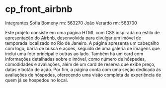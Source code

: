 # cp_front_airbnb

Integrantes Sofia Bomeny rm: 563270 João Verardo rm: 563700

Este projeto consiste em uma página HTML com CSS inspirada no estilo de apresentação do Airbnb, desenvolvida para divulgar um imóvel de temporada localizado no Rio de Janeiro. A página apresenta um cabeçalho com logo, barra de busca e ações, seguido de uma galeria de imagens que inclui uma foto principal e outras ao lado. Também há um card com informações detalhadas sobre o imóvel, como número de hóspedes, comodidades e avaliações, além de um card de reserva que exibe preço, datas e botão de ação. Por fim, a página conta com uma seção dedicada às avaliações de hóspedes, oferecendo uma visão completa da experiência de quem já se hospedou no local.
